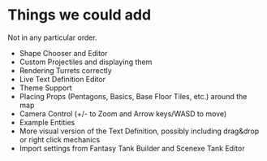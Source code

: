 # Things we could add
Not in any particular order.

- Shape Chooser and Editor
- Custom Projectiles and displaying them
- Rendering Turrets correctly
- Live Text Definition Editor
- Theme Support
- Placing Props (Pentagons, Basics, Base Floor Tiles, etc.) around the map
- Camera Control (+/- to Zoom and Arrow keys/WASD to move)
- Example Entities
- More visual version of the Text Definition, possibly including drag&drop or right click mechanics
- Import settings from Fantasy Tank Builder and Scenexe Tank Editor